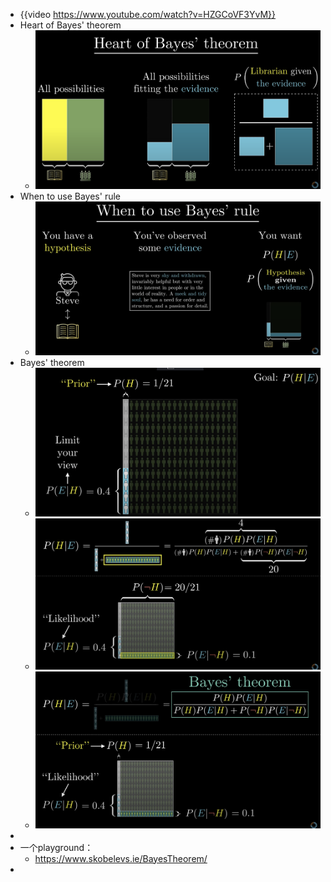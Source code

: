 - {{video https://www.youtube.com/watch?v=HZGCoVF3YvM}}
- Heart of Bayes' theorem
	- ![image.png](../assets/image_1709790055325_0.png)
- When to use Bayes' rule
	- ![image.png](../assets/image_1709790168094_0.png)
- Bayes' theorem
	- ![image.png](../assets/image_1709790244639_0.png)
	- ![image.png](../assets/image_1709790335198_0.png)
	- ![image.png](../assets/image_1709790377020_0.png)
-
- 一个playground：
	- https://www.skobelevs.ie/BayesTheorem/
-